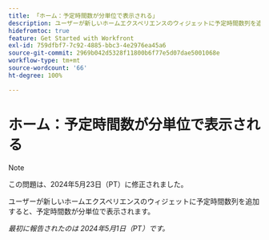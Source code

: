 ```yaml
---
title: 「ホーム：予定時間数が分単位で表示される」
description: ユーザーが新しいホームエクスペリエンスのウィジェットに予定時間数列を追加すると、予定時間数が分単位で表示されます。
hidefromtoc: true
feature: Get Started with Workfront
exl-id: 759dfbf7-7c92-4885-bbc3-4e2976ea45a6
source-git-commit: 2969b042d5328f11800b6f77e5d07dae5001068e
workflow-type: tm+mt
source-wordcount: '66'
ht-degree: 100%

---
```


# ホーム：予定時間数が分単位で表示される

>[!NOTE]
>
>この問題は、2024年5月23日（PT）に修正されました。

ユーザーが新しいホームエクスペリエンスのウィジェットに予定時間数列を追加すると、予定時間数が分単位で表示されます。

_最初に報告されたのは 2024年5月1日（PT）です。_
